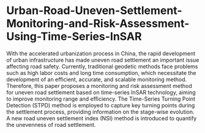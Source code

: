 # Urban-Road-Uneven-Settlement-Monitoring-and-Risk-Assessment-Using-Time-Series-InSAR
With the accelerated urbanization process in China, the rapid development of urban infrastructure has made uneven road settlement an important issue affecting road safety. Currently, traditional geodetic methods face problems such as high labor costs and long time consumption, which necessitate the development of an efficient, accurate, and scalable monitoring method. Therefore, this paper proposes a monitoring and risk assessment method for uneven road settlement based on time-series InSAR technology, aiming to improve monitoring range and efficiency.
The Time-Series Turning Point Detection (STPD) method is employed to capture key turning points during the settlement process, providing information on the stage-wise evolution. A new road uneven settlement index (NSI) method is introduced to quantify the unevenness of road settlement.
